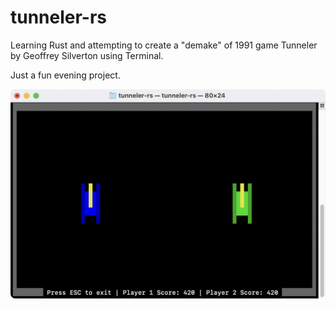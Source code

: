 # tunneler-rs
Learning Rust and attempting to create a "demake" of 1991 game Tunneler by Geoffrey Silverton using Terminal.

Just a fun evening project.

<img src="./docs/tunneler-rs-screenshot.png" alt="tunneler-rs screenshot" width="665">
